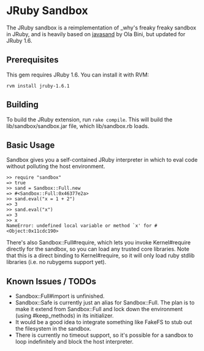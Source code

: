 JRuby Sandbox
=============

The JRuby sandbox is a reimplementation of _why's freaky freaky sandbox
in JRuby, and is heavily based on [javasand][1] by Ola Bini, but updated
for JRuby 1.6.

## Prerequisites

This gem requires JRuby 1.6. You can install it with RVM:

    rvm install jruby-1.6.1

## Building

To build the JRuby extension, run `rake compile`. This will build the
lib/sandbox/sandbox.jar file, which lib/sandbox.rb loads.

## Basic Usage

Sandbox gives you a self-contained JRuby interpreter in which to eval
code without polluting the host environment.

    >> require "sandbox"
    => true
    >> sand = Sandbox::Full.new
    => #<Sandbox::Full:0x46377e2a>
    >> sand.eval("x = 1 + 2")
    => 3
    >> sand.eval("x")
    => 3
    >> x
    NameError: undefined local variable or method `x' for #<Object:0x11cdc190>

There's also Sandbox::Full#require, which lets you invoke Kernel#require
directly for the sandbox, so you can load any trusted core libraries.
Note that this is a direct binding to Kernel#require, so it will only
load ruby stdlib libraries (i.e. no rubygems support yet).

## Known Issues / TODOs

  * Sandbox::Full#import is unfinished.
  * Sandbox::Safe is currently just an alias for Sandbox::Full. The plan
    is to make it extend from Sandbox::Full and lock down the
    environment (using #keep_methods) in its initializer.
  * It would be a good idea to integrate something like FakeFS to stub
    out the filesystem in the sandbox.
  * There is currently no timeout support, so it's possible for a
    sandbox to loop indefinitely and block the host interpreter.

[1]: http://ola-bini.blogspot.com/2006/12/freaky-freaky-sandbox-has-come-to-jruby.html
